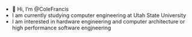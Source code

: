 - 👋 Hi, I’m @ColeFrancis
- I am currently studying computer engineering at Utah State University
- I am interested in hardware engineering and computer architecture or high performance software engjneering
